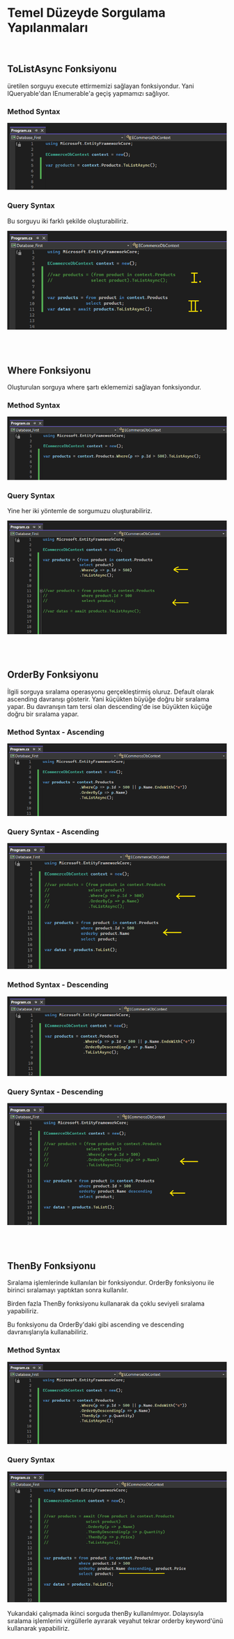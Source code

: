 # Temel Düzeyde Sorgulama Yapılanmaları

<br>

## ToListAsync Fonksiyonu
<p>
üretilen sorguyu execute ettirmemizi sağlayan fonksiyondur. Yani IQueryable'dan IEnumerable'a geçiş yapmamızı sağlıyor. 
</p>

### Method Syntax
<img src="../img/tolistasync.png">

### Query Syntax
<p>
Bu sorguyu iki farklı şekilde oluşturabiliriz.
</p>
<img src="../img/tolistasyncquery.png">

<br><br>


## Where Fonksiyonu
<p>
Oluşturulan sorguya where şartı eklememizi sağlayan fonksiyondur.
</p>

### Method Syntax
<img src="../img/where.png">

### Query Syntax
<p>
Yine her iki yöntemle de sorgumuzu oluşturabiliriz.
</p>
<img src="../img/where-query.png">

<br><br>


## OrderBy Fonksiyonu
<p>
İlgili sorguya sıralama operasyonu gerçekleştirmiş oluruz. Default olarak ascending davranışı gösterir. Yani küçükten büyüğe doğru bir sıralama yapar. Bu davranışın tam tersi olan descending'de ise büyükten küçüğe doğru bir sıralama yapar.
</p>

### Method Syntax - Ascending
<img src="../img/orderby-method.png">

### Query Syntax - Ascending
<img src="../img/orderby-asc.png">

<br>

### Method Syntax - Descending
<img src="../img/orderby-desc-method.png">

### Query Syntax - Descending
<img src="../img/orderby-des.png">
 
<br><br>


## ThenBy Fonksiyonu
<p>
Sıralama işlemlerinde kullanılan bir fonksiyondur. OrderBy fonksiyonu ile birinci sıralamayı yaptıktan sonra kullanılır. 
</p>
<p>
Birden fazla ThenBy fonksiyonu kullanarak da çoklu seviyeli sıralama yapabiliriz.
</p>
<p>
Bu fonksiyonu da OrderBy'daki gibi ascending ve descending davranışlarıyla kullanabiliriz.
</p>

### Method Syntax
<img src="../img/thenby.png">


### Query Syntax
<img src="../img/thenby-query.png">

<br>
<p>
Yukarıdaki çalışmada ikinci sorguda thenBy kullanılmıyor. Dolayısıyla sıralama işlemlerini virgüllerle ayırarak veyahut tekrar orderby keyword'ünü kullanarak yapabiliriz.
</p>





